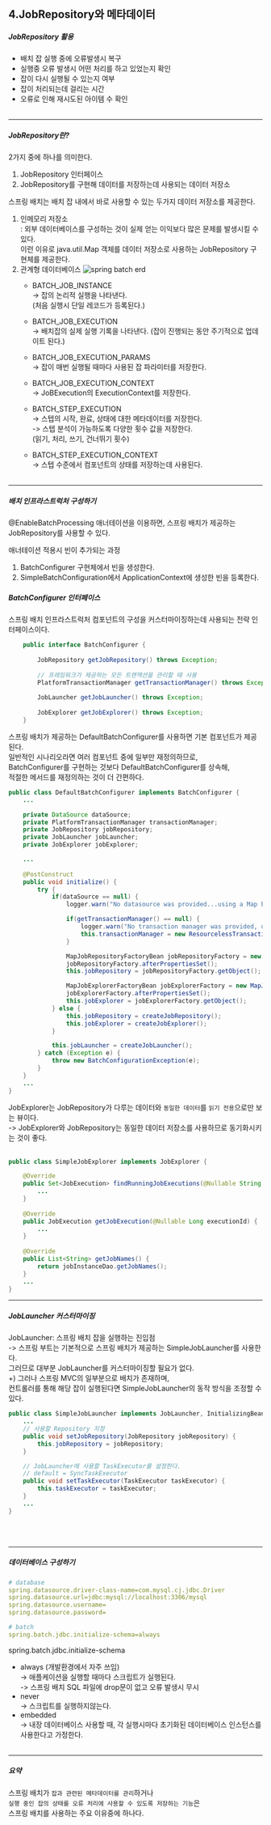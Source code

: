 4.JobRepository와 메타데이터
--

##### JobRepository 활용
* 배치 잡 실행 중에 오류발생시 복구
* 실행중 오류 발생시 어떤 처리를 하고 있었는지 확인
* 잡이 다시 실행될 수 있는지 여부
* 잡이 처리되는데 걸리는 시간
* 오류로 인해 재시도된 아이템 수 확인
<br/><br/>

---

##### JobRepository란?

2가지 중에 하나를 의미한다.
1. JobRepository 인터페이스
2. JobRepository를 구현해 데이터를 저장하는데 사용되는 데이터 저장소

스프링 배치는 배치 잡 내에서 바로 사용할 수 있는 두가지 데이터 저장소를 제공한다.
1. 인메모리 저장소   
    : 외부 데이터베이스를 구성하는 것이 실제 얻는 이익보다 많은 문제를 발생시킬 수 있다.   
    이런 이유로 java.util.Map 객체를 데이터 저장소로 사용하는 JobRepository 구현체를 제공한다.
2. 관계형 데이터베이스
    ![spring batch erd](https://docs.spring.io/spring-batch/docs/3.0.x/reference/html/images/meta-data-erd.png)
    * BATCH_JOB_INSTANCE   
    -> 잡의 논리적 실행을 나타낸다.   
    (처음 실행시 단일 레코드가 등록된다.)
    
    * BATCH_JOB_EXECUTION   
    -> 배치잡의 실제 실행 기록을 나타낸다.
    (잡이 진행되는 동안 주기적으로 업데이트 된다.)
    
    * BATCH_JOB_EXECUTION_PARAMS   
    -> 잡이 매번 실행될 때마다 사용된 잡 파라미터를 저장한다.
    
    * BATCH_JOB_EXECUTION_CONTEXT   
    -> JoBExecution의 ExecutionContext를 저장한다.
    
    * BATCH_STEP_EXECUTION   
    -> 스텝의 시작, 완료, 상태에 대한 메타데이터를 저장한다.   
    -> 스텝 분석이 가능하도록 다양한 횟수 값을 저장한다.   
    (읽기, 처리, 쓰기, 건너뛰기 횟수)
    
    * BATCH_STEP_EXECUTION_CONTEXT   
    -> 스텝 수준에서 컴포넌트의 상태를 저장하는데 사용된다.
<br/><br/>
 
---

##### 배치 인프라스트럭처 구성하기

@EnableBatchProcessing 애너테이션을 이용하면, 스프링 배치가 제공하는 JobRepository를 사용할 수 있다.

애너테이션 적용시 빈이 추가되는 과정
1. BatchConfigurer 구현체에서 빈을 생성한다.
2. SimpleBatchConfiguration에서 ApplicationContext에 생성한 빈을 등록한다.

##### BatchConfigurer 인터페이스   
스프링 배치 인프라스트럭처 컴포넌트의 구성을 커스터마이징하는데 사용되는 전략 인터페이스이다.

```java
    public interface BatchConfigurer {
    
        JobRepository getJobRepository() throws Exception;
    
        // 프레임워크가 제공하는 모든 트랜잭션을 관리할 때 사용
        PlatformTransactionManager getTransactionManager() throws Exception;
    
        JobLauncher getJobLauncher() throws Exception;
    
        JobExplorer getJobExplorer() throws Exception;
    }
```

스프링 배치가 제공하는 DefaultBatchConfigurer를 사용하면 기본 컴포넌트가 제공된다.   
일반적인 시나리오라면 여러 컴포넌트 중에 일부만 재정의하므로,   
BatchConfigurer를 구현하는 것보다 DefaultBatchConfigurer를 상속해,   
적절한 메서드를 재정의하는 것이 더 간편하다.
```java
public class DefaultBatchConfigurer implements BatchConfigurer {
    ...

    private DataSource dataSource;
    private PlatformTransactionManager transactionManager;
    private JobRepository jobRepository;
    private JobLauncher jobLauncher;
    private JobExplorer jobExplorer;

    ...
    
    @PostConstruct
    public void initialize() {
        try {
            if(dataSource == null) {
                logger.warn("No datasource was provided...using a Map based JobRepository");

                if(getTransactionManager() == null) {
                    logger.warn("No transaction manager was provided, using a ResourcelessTransactionManager");
                    this.transactionManager = new ResourcelessTransactionManager();
                }

                MapJobRepositoryFactoryBean jobRepositoryFactory = new MapJobRepositoryFactoryBean(getTransactionManager());
                jobRepositoryFactory.afterPropertiesSet();
                this.jobRepository = jobRepositoryFactory.getObject();

                MapJobExplorerFactoryBean jobExplorerFactory = new MapJobExplorerFactoryBean(jobRepositoryFactory);
                jobExplorerFactory.afterPropertiesSet();
                this.jobExplorer = jobExplorerFactory.getObject();
            } else {
                this.jobRepository = createJobRepository();
                this.jobExplorer = createJobExplorer();
            }

            this.jobLauncher = createJobLauncher();
        } catch (Exception e) {
            throw new BatchConfigurationException(e);
        }
    }
    ...
}
```


JobExplorer는 JobRepository가 다루는 데이터와 `동일한 데이터`를 `읽기 전용`으로만 보는 뷰이다.   
-> JobExplorer와 JobRepository는 동일한 데이터 저장소를 사용하므로 동기화시키는 것이 좋다.
<br/><br/>
```java
public class SimpleJobExplorer implements JobExplorer {

    @Override
    public Set<JobExecution> findRunningJobExecutions(@Nullable String jobName) {
        ...
    }
   
    @Override
	public JobExecution getJobExecution(@Nullable Long executionId) {
        ...
	}
    
    @Override
    public List<String> getJobNames() {
        return jobInstanceDao.getJobNames();
    }
    ...
}
```

---
##### JobLauncher 커스터마이징
JobLauncher: 스프링 배치 잡을 실행하는 진입점   
-> 스프링 부트는 기본적으로 스프링 배치가 제공하는 SimpleJobLauncher를 사용한다.   
그러므로 대부분 JobLauncher를 커스터마이징할 필요가 없다.   
+) 그러나 스프링 MVC의 일부분으로 배치가 존재하며,   
컨트롤러를 통해 해당 잡이 실행된다면 SimpleJobLauncher의 동작 방식을 조정할 수 있다.

```java
public class SimpleJobLauncher implements JobLauncher, InitializingBean {
    ...
    // 사용할 Repository 지정
    public void setJobRepository(JobRepository jobRepository) {
        this.jobRepository = jobRepository;
    }

    // JobLauncher에 사용할 TaskExecutor를 설정한다.
    // default = SyncTaskExecutor
    public void setTaskExecutor(TaskExecutor taskExecutor) {
        this.taskExecutor = taskExecutor;
    }
    ...
}
```
<br/><br/>

---

##### 데이터베이스 구성하기

```yaml
# database
spring.datasource.driver-class-name=com.mysql.cj.jdbc.Driver
spring.datasource.url=jdbc:mysql://localhost:3306/mysql
spring.datasource.username=
spring.datasource.password=

# batch
spring.batch.jdbc.initialize-schema=always
```

spring.batch.jdbc.initialize-schema
* always (개발환경에서 자주 쓰임)  
-> 애플케이션을 실행할 때마다 스크립트가 실행된다.   
-> 스프링 배치 SQL 파일에 drop문이 없고 오류 발생시 무시
* never   
-> 스크립트를 실행하지않는다.
* embedded   
-> 내장 데이터베이스 사용할 때, 각 실행시마다 초기화된 데이터베이스 인스턴스를 사용한다고 가정한다.
<br/><br/>

---

##### 요약
스프링 배치가 `잡과 관련된 메타데이터를 관리`하거나   
`실행 중인 잡의 상태를 오류 처리에 사용할 수 있도록 저장하는 기능`은   
스프링 배치를 사용하는 주요 이유중에 하나다.